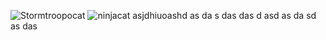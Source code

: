 ![Stormtroopocat](https://octodex.github.com/images/stormtroopocat.jpg "The Stormtroopocat")
![ninjacat](https://octodex.github.com/images/dojocat.jpg)
 asjdhiuoashd as
 da
 s
 das
 das
 d
 asd
 as
 da
 sd
 as
 das
 
